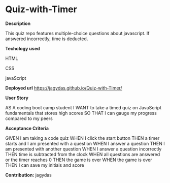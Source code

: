 # Quiz-with-Timer

**Description**

This quiz repo  features multiple-choice questions about javascript. If answered incorrectly, time is deducted.

**Techology used**

HTML

CSS

javaScript


**Deployed url**  https://jagydas.github.io/Quiz-with-Timer/


**User Story**

AS A coding boot camp student
I WANT to take a timed quiz on JavaScript fundamentals that stores high scores
SO THAT I can gauge my progress compared to my peers

**Acceptance Criteria**

GIVEN I am taking a code quiz
WHEN I click the start button
THEN a timer starts and I am presented with a question
WHEN I answer a question
THEN I am presented with another question
WHEN I answer a question incorrectly
THEN time is subtracted from the clock
WHEN all questions are answered or the timer reaches 0
THEN the game is over
WHEN the game is over
THEN I can save my initials and score



**Contribution:** jagydas


